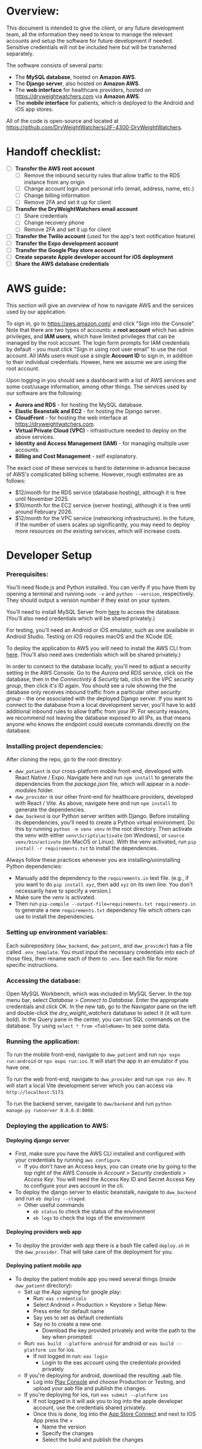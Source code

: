 # Overview: 

This document is intended to give the client, or any future development team, all the information they need to know to manage the relevant accounts and setup the software for future development if needed. Sensitive credentials will not be included here but will be transferred separately. 

The software consists of several parts: 
- The **MySQL database**, hosted on **Amazon AWS**. 
- The **Django server**, also hosted on **Amazon AWS**. 
- The **web interface** for healthcare providers, hosted on https://dryweightwatchers.com via **Amazon AWS**. 
- The **mobile interface** for patients, which is deployed to the Android and iOS app stores. 

All of the code is open-source and located at https://github.com/DryWeightWatchers/JIF-4300-DryWeightWatchers. 

# Handoff checklist: 

- [ ] **Transfer the AWS root account** 
    - [ ] Remove the inbound security rules that allow traffic to the RDS instance from any origin 
	- [ ] Change account login and personal info (email, address, name, etc.) 
	- [ ] Change billing information 
	- [ ] Remove 2FA and set it up for client 
- [ ] **Transfer the DryWeightWatchers email account** 
	- [ ] Share credentials 
	- [ ] Change recovery phone 
	- [ ] Remove 2FA and set it up for client 
- [ ] **Transfer the Twilio account** (used for the app's text notification feature) 
- [ ] **Transfer the Expo development account** 
- [ ] **Transfer the Google Play store account** 
- [ ] **Create separate Apple developer account for iOS deployment** 
- [ ] **Share the AWS database credentials** 

# AWS guide: 

This section will give an overview of how to navigate AWS and the services used by our application. 

To sign in, go to https://aws.amazon.com/ and click "Sign into the Console". Note that there are two types of accounts: a **root account** which has admin privileges, and **IAM users**, which have limited privileges that can be managed by the root account. The login form prompts for IAM credentials by default - you must click "Sign in using root user email" to use the root account. All IAMs users must use a single **Account ID** to sign in, in addition to their individual credentials. Howeer, here we assume we are using the root account. 

Upon logging in you should see a dashboard with a list of AWS services and some cost/usage information, among other things. The services used by our software are the following: 
- **Aurora and RDS** - for hosting the MySQL database. 
- **Elastic Beanstalk and EC2** - for hosting the Django server. 
- **CloudFront** - for hosting the web interface at https://dryweightwatchers.com. 
- **Virtual Private Cloud (VPC)** - infrastructure needed to deploy on the above services. 
- **Identity and Access Management (IAM)** - for managing multiple user accounts. 
- **Billing and Cost Management** - self explanatory. 

The exact cost of these services is hard to determine in advance because of AWS's complicated billing scheme. However, rough estimates are as follows: 
- $12/month for the RDS service (database hosting), although it is free until November 2025. 
- $10/month for the EC2 service (server hosting), although it is free until around February 2026. 
- $12/month for the VPC service (networking infrastructure). 
In the future, if the number of users scales up significantly, you may need to deploy more resources on the existing services, which will increase costs. 


# Developer Setup 

### Prerequisites: 

You'll need Node.js and Python installed. You can verify if you have them by opening a terminal and running `node -v` and `python --version`, respectively. They should output a version number if they exist on your system. 

You'll need to install MySQL Server from [here](https://dev.mysql.com/downloads/installer/) to access the database. (You'll also need credentials which will be shared privately.) 

For testing, you'll need an Android or iOS emulator, such as one available in Android Studio. Testing on iOS requires macOS and the XCode IDE. 

To deploy the application to AWS you will need to install the AWS CLI from [here](https://docs.aws.amazon.com/cli/latest/userguide/getting-started-install.html). (You'll also need aws credentials which will be shared privately.)

In order to connect to the database locally, you'll need to adjust a security setting in the AWS Console. Go to the *Aurora and RDS* service, click on the database, then in the *Connectivity & Security* tab, click on the *VPC security group*, then click it's ID again. You should see a rule showing the the database only receives inbound traffic from a particular other *security group* - the one associated with the deployed Django server. If you want to connect to the database from a local development server, you'll have to add additional inbound rules to allow traffic from your IP. For security reasons, we recommend not leaving the database exposed to all IPs, as that means anyone who knows the endpoint could execute commands directly on the database. 

### Installing project dependencies: 

After cloning the repo, go to the root directory: 
- `dww_patient` is our cross-platform mobile front-end, developed with React Native / Expo. Navigate here and run `npm install` to generate the dependencies from the *package.json* file, which will appear in a *node-modules* folder. 
- `dww_provider` is our other front-end for healthcare providers, developed with React / Vite. As above, navigate here and run `npm install` to generate the dependencies. 
- `dww_backend` is our Python server written with Django. Before installing its dependencies, you'll need to create a Python virtual environment. Do this by running `python -m venv venv` in the root directory. Then activate the venv with either `venv\Scripts\activate` (on Windows), or `source venv/bin/activate` (on MacOS or Linux). With the venv activated, run `pip install -r requirements.txt` to install the dependencies. 

Always follow these practices whenever you are installing/uninstalling Python dependencies: 
- Manually add the dependency to the `requirements.in` text file. (e.g., if you want to do `pip install xyz`, then add `xyz` on its own line. You don't necessarily have to specify a version.) 
- Make sure the venv is activated. 
- Then run `pip-compile --output-file=requirements.txt requirements.in` to generate a new `requirements.txt` dependency file which others can use to install the dependencies. 

### Setting up environment variables: 

Each subrepository (`dww_backend`, `dww_patient`, and `dww_provider`) has a file called `.env_template`. You must input the necessary credentials into each of those files, then rename each of them to `.env`. See each file for more specific instructions. 

### Accessing the database: 

Open MySQL Workbench, which was included in MySQL Server. In the top menu bar, select *Database > Connect to Database*. Enter the appropriate credentials and click OK. In the new tab, go to the Navigator pane on the left and double-click the *dry_weight_watchers* database to select it (it will turn bold). In the Query pane in the center, you can run SQL commands on the database. Try using `select * from <TableName>` to see some data. 

### Running the application: 

To run the mobile front-end, navigate to `dww_patient` and run `npx expo run:android` or `npx expo run:ios`. It will start the app in an emulator if you have one. 

To run the web front-end, navigate to `dww_provider` and run `npm run dev`. It will start a local Vite development server which you can access via `http://localhost:5173`. 

To run the backend server, navigate to `dww/backend` and run `python manage.py runserver 0.0.0.0:8000`.

### Deploying the application to AWS: 
#### Deploying django server
- First, make sure you have the AWS CLI installed and configured with your credentials by running `aws configure`. 
    - If you don't have an Access keys, you can create one by going to the top right of the AWS Console in *Account > Security credentials > Access Key*. You will need the Access Key ID and Secret Access Key to configure your aws account in the cli. 
- To deploy the django server to elastic beanstalk, navigate to `dww_backend` and run `eb deploy --staged`. 
    - Other useful commands
        -  `eb status` to check the status of the environment
        - `eb logs` to check the logs of the environment

#### Deploying providers web app
- To deploy the provider web app there is a bash file called `deploy.sh` in the `dww_provider`. That will take care of the deployment for you.

#### Deploying patient mobile app
- To deploy the patient mobile app you need several things (inside `dww_patient` directory):
	- Set up the App signing for google play:
		- Run: `eas credentials`
		- Select Android > Production > Keystore > Setup New:
		- Press enter for default name
		- Say yes to set as default credentials
  		- Say no to create a new one
    		- Download the key provided privately and write the path to the key when prompted
  	- Run: `eas build --platform android` for android or `eas build --platform ios` for ios.
  		- If not logged in run: `eas login`
  			- Login to the eas account using the credentials provided privately
  	 - If you're deploying for android, download the resulting .aab file.
  	   	- Log into [Play Console](https://play.google.com/console/u/1/developers/4892570457761942405/app/4974335936513925280/app-dashboard?timespan=thirtyDays) and choose Production or Testing, and upload your aab file and publish the changes.
	- If you're deploying for ios, run `eas submit --platform ios`
 		- If not logged in it will ask you to log into the apple developer account, use the credentials shared privately.
		- Once this is done, log into the [App Store Connect](https://appstoreconnect.apple.com/apps/6744403523/distribution) and next to IOS App press the +
  			- Name the version
			- Specify the changes
   			- Select the build and publish the changes
